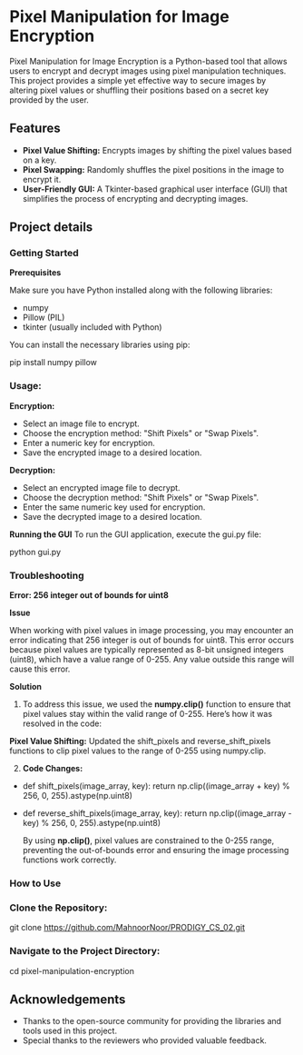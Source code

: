 
# Pixel Manipulation for Image Encryption

Pixel Manipulation for Image Encryption is a Python-based tool that allows users to encrypt and decrypt images using pixel manipulation techniques. This project provides a simple yet effective way to secure images by altering pixel values or shuffling their positions based on a secret key provided by the user.


## Features

- **Pixel Value Shifting:** Encrypts images by shifting the pixel values based on a key.
- **Pixel Swapping:** Randomly shuffles the pixel positions in the image to encrypt it.
- **User-Friendly GUI:** A Tkinter-based graphical user interface (GUI) that simplifies the process of encrypting and decrypting images.

## Project details


###  **Getting Started**
   **Prerequisites**


Make sure you have Python installed along with the following libraries:

- numpy
- Pillow (PIL)
- tkinter (usually included with Python)

You can install the necessary libraries using pip:

pip install numpy pillow


### **Usage:**

**Encryption:**

- Select an image file to encrypt.
- Choose the encryption method: "Shift Pixels" or "Swap Pixels".
- Enter a numeric key for encryption.
- Save the encrypted image to a desired location.

**Decryption:**

- Select an encrypted image file to decrypt.
- Choose the decryption method: "Shift Pixels" or "Swap Pixels".
- Enter the same numeric key used for encryption.
- Save the decrypted image to a desired location.

**Running the GUI**
To run the GUI application, execute the gui.py file:

python gui.py

### **Troubleshooting**

**Error: 256 integer out of bounds for uint8**

**Issue**

When working with pixel values in image processing, you may encounter an error indicating that 256 integer is out of bounds for uint8. This error occurs because pixel values are typically represented as 8-bit unsigned integers (uint8), which have a value range of 0-255. Any value outside this range will cause this error.

**Solution**

1. To address this issue, we used the **numpy.clip()** function to ensure that pixel values stay within the valid range of 0-255. Here’s how it was resolved in the code:

**Pixel Value Shifting:**
Updated the shift_pixels and reverse_shift_pixels functions to clip pixel values to the range of 0-255 using numpy.clip.

2. **Code Changes:**

- def shift_pixels(image_array, key):
    return np.clip((image_array + key) % 256, 0, 255).astype(np.uint8)

- def reverse_shift_pixels(image_array, key):
    return np.clip((image_array - key) % 256, 0, 255).astype(np.uint8)

    By using **np.clip()**, pixel values are constrained to the 0-255 range, preventing the out-of-bounds error and ensuring the image processing functions work correctly.



### **How to Use**

### Clone the Repository:

 git clone https://github.com/MahnoorNoor/PRODIGY_CS_02.git

### Navigate to the Project Directory:

cd pixel-manipulation-encryption





## Acknowledgements

- Thanks to the open-source community for providing the libraries and tools used in this project.
- Special thanks to the  reviewers who provided valuable feedback.